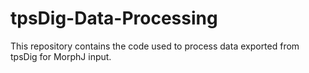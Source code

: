 # tpsDig-Data-Processing
This repository contains the code used to process data exported from tpsDig for MorphJ input.
